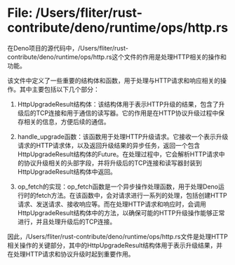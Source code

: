 # File: /Users/fliter/rust-contribute/deno/runtime/ops/http.rs

在Deno项目的源代码中，/Users/fliter/rust-contribute/deno/runtime/ops/http.rs这个文件的作用是处理HTTP相关的操作和功能。

该文件中定义了一些重要的结构体和函数，用于处理与HTTP请求和响应相关的操作。其中主要包括以下几个部分：

1. HttpUpgradeResult结构体：该结构体用于表示HTTP升级的结果，包含了升级后的TCP连接和用于通信的读写器。它的作用是在HTTP协议升级过程中保存相关的信息，方便后续的通信。

2. handle_upgrade函数：该函数用于处理HTTP升级请求。它接收一个表示升级请求的HTTP请求体，以及返回升级结果的异步任务，返回一个包含HttpUpgradeResult结构体的Future。在处理过程中，它会解析HTTP请求中的协议升级相关的头部字段，并将升级后的TCP连接和读写器封装到HttpUpgradeResult结构体中返回。

3. op_fetch的实现：op_fetch函数是一个异步操作处理函数，用于处理Deno运行时的fetch方法。在该函数中，会对请求进行一系列的处理，包括创建HTTP请求、发送请求、接收响应等。而在处理HTTP请求和响应时，会调用HttpUpgradeResult结构体中的方法，以确保可能的HTTP升级操作能够正常进行，并且处理升级后的TCP连接。

因此，/Users/fliter/rust-contribute/deno/runtime/ops/http.rs文件是处理HTTP相关操作的关键部分，其中的HttpUpgradeResult结构体用于表示升级结果，并在处理HTTP请求和协议升级时起到重要作用。

